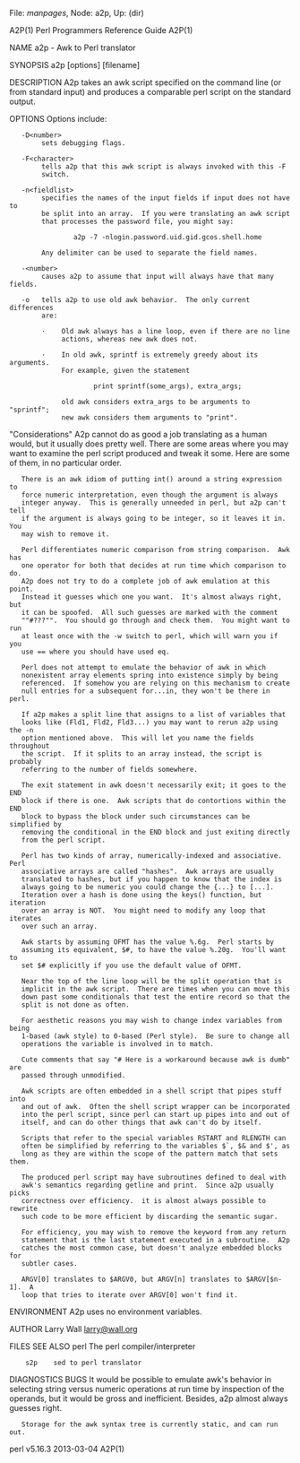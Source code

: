 File: *manpages*,  Node: a2p,  Up: (dir)

A2P(1)                 Perl Programmers Reference Guide                 A2P(1)



NAME
       a2p - Awk to Perl translator

SYNOPSIS
       a2p [options] [filename]

DESCRIPTION
       A2p takes an awk script specified on the command line (or from standard
       input) and produces a comparable perl script on the standard output.

   OPTIONS
       Options include:

       -D<number>
            sets debugging flags.

       -F<character>
            tells a2p that this awk script is always invoked with this -F
            switch.

       -n<fieldlist>
            specifies the names of the input fields if input does not have to
            be split into an array.  If you were translating an awk script
            that processes the password file, you might say:

                    a2p -7 -nlogin.password.uid.gid.gcos.shell.home

            Any delimiter can be used to separate the field names.

       -<number>
            causes a2p to assume that input will always have that many fields.

       -o   tells a2p to use old awk behavior.  The only current differences
            are:

            ·    Old awk always has a line loop, even if there are no line
                 actions, whereas new awk does not.

            ·    In old awk, sprintf is extremely greedy about its arguments.
                 For example, given the statement

                         print sprintf(some_args), extra_args;

                 old awk considers extra_args to be arguments to "sprintf";
                 new awk considers them arguments to "print".

   "Considerations"
       A2p cannot do as good a job translating as a human would, but it
       usually does pretty well.  There are some areas where you may want to
       examine the perl script produced and tweak it some.  Here are some of
       them, in no particular order.

       There is an awk idiom of putting int() around a string expression to
       force numeric interpretation, even though the argument is always
       integer anyway.  This is generally unneeded in perl, but a2p can't tell
       if the argument is always going to be integer, so it leaves it in.  You
       may wish to remove it.

       Perl differentiates numeric comparison from string comparison.  Awk has
       one operator for both that decides at run time which comparison to do.
       A2p does not try to do a complete job of awk emulation at this point.
       Instead it guesses which one you want.  It's almost always right, but
       it can be spoofed.  All such guesses are marked with the comment
       ""#???"".  You should go through and check them.  You might want to run
       at least once with the -w switch to perl, which will warn you if you
       use == where you should have used eq.

       Perl does not attempt to emulate the behavior of awk in which
       nonexistent array elements spring into existence simply by being
       referenced.  If somehow you are relying on this mechanism to create
       null entries for a subsequent for...in, they won't be there in perl.

       If a2p makes a split line that assigns to a list of variables that
       looks like (Fld1, Fld2, Fld3...) you may want to rerun a2p using the -n
       option mentioned above.  This will let you name the fields throughout
       the script.  If it splits to an array instead, the script is probably
       referring to the number of fields somewhere.

       The exit statement in awk doesn't necessarily exit; it goes to the END
       block if there is one.  Awk scripts that do contortions within the END
       block to bypass the block under such circumstances can be simplified by
       removing the conditional in the END block and just exiting directly
       from the perl script.

       Perl has two kinds of array, numerically-indexed and associative.  Perl
       associative arrays are called "hashes".  Awk arrays are usually
       translated to hashes, but if you happen to know that the index is
       always going to be numeric you could change the {...} to [...].
       Iteration over a hash is done using the keys() function, but iteration
       over an array is NOT.  You might need to modify any loop that iterates
       over such an array.

       Awk starts by assuming OFMT has the value %.6g.  Perl starts by
       assuming its equivalent, $#, to have the value %.20g.  You'll want to
       set $# explicitly if you use the default value of OFMT.

       Near the top of the line loop will be the split operation that is
       implicit in the awk script.  There are times when you can move this
       down past some conditionals that test the entire record so that the
       split is not done as often.

       For aesthetic reasons you may wish to change index variables from being
       1-based (awk style) to 0-based (Perl style).  Be sure to change all
       operations the variable is involved in to match.

       Cute comments that say "# Here is a workaround because awk is dumb" are
       passed through unmodified.

       Awk scripts are often embedded in a shell script that pipes stuff into
       and out of awk.  Often the shell script wrapper can be incorporated
       into the perl script, since perl can start up pipes into and out of
       itself, and can do other things that awk can't do by itself.

       Scripts that refer to the special variables RSTART and RLENGTH can
       often be simplified by referring to the variables $`, $& and $', as
       long as they are within the scope of the pattern match that sets them.

       The produced perl script may have subroutines defined to deal with
       awk's semantics regarding getline and print.  Since a2p usually picks
       correctness over efficiency.  it is almost always possible to rewrite
       such code to be more efficient by discarding the semantic sugar.

       For efficiency, you may wish to remove the keyword from any return
       statement that is the last statement executed in a subroutine.  A2p
       catches the most common case, but doesn't analyze embedded blocks for
       subtler cases.

       ARGV[0] translates to $ARGV0, but ARGV[n] translates to $ARGV[$n-1].  A
       loop that tries to iterate over ARGV[0] won't find it.

ENVIRONMENT
       A2p uses no environment variables.

AUTHOR
       Larry Wall <larry@wall.org>

FILES
SEE ALSO
        perl   The perl compiler/interpreter

        s2p    sed to perl translator

DIAGNOSTICS
BUGS
       It would be possible to emulate awk's behavior in selecting string
       versus numeric operations at run time by inspection of the operands,
       but it would be gross and inefficient.  Besides, a2p almost always
       guesses right.

       Storage for the awk syntax tree is currently static, and can run out.



perl v5.16.3                      2013-03-04                            A2P(1)
